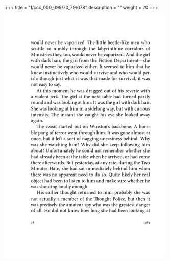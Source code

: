 +++
title = "1/ccc_000_099/70_79/078"
description = ""
weight = 20
+++

<img class="center-fit-jpg" src="/jpg_/out_jpg_1984__078.jpg" ></img>

